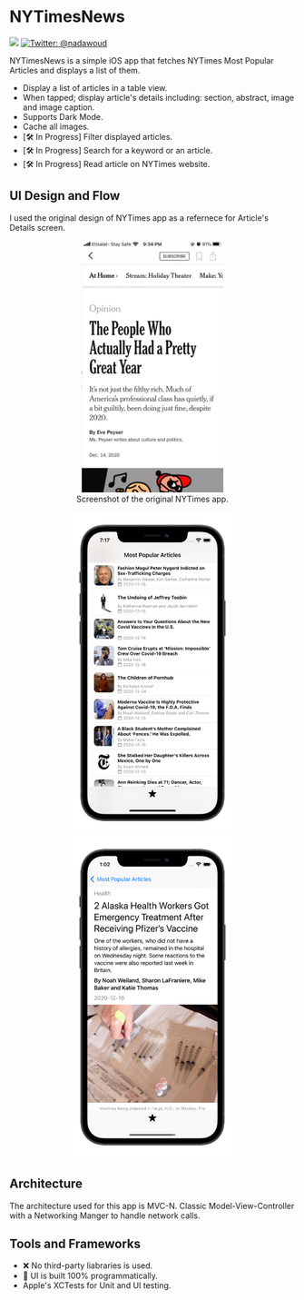 

# NYTimesNews

<p align="left">
    <img src="https://img.shields.io/badge/Swift-5.2-orange.svg" />
    <a href="https://twitter.com/nadawoud">
        <img src="https://img.shields.io/badge/twitter-@nadawoud-blue.svg?style=flat" alt="Twitter: @nadawoud" />
    </a>
</p>

NYTimesNews is a simple iOS app that fetches NYTimes Most Popular Articles and displays a list of them.

- Display a list of articles in a table view.
- When tapped; display article's details including: section, abstract, image and image caption.
- Supports Dark Mode.
- Cache all images.
- [🛠 In Progress] Filter displayed articles.
- [🛠 In Progress] Search for a keyword or an article.
- [🛠 In Progress] Read article on NYTimes website.

## UI Design and Flow

I used the original design of NYTimes app as a refernece for Article's Details screen.



<figure align="center">
  <img src="refernece.jpeg" width="250" max-width="90%" alt="Design refernece" />
  <figcaption>Screenshot of the original NYTimes app.</figcaption>
</figure> 





<p align="center">
  <img src="article-list.png" width="300" max-width="90%" alt="Article list" />
  <img src="article.png" width="300" max-width="90%" alt="Article's details" />
</p> 


## Architecture 

The architecture used for this app is MVC-N. Classic Model-View-Controller with a Networking Manger to handle network calls.

## Tools and Frameworks

- ❌ No third-party liabraries is used.
- 💯 UI is built 100% programmatically.
- Apple's XCTests for Unit and UI testing.
